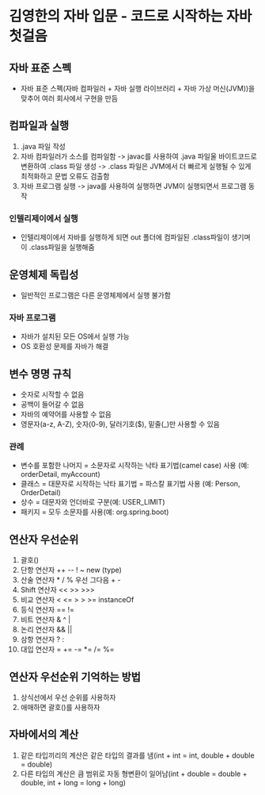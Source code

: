 # 김영한의 자바 입문 - 코드로 시작하는 자바 첫걸음

## 자바 표준 스펙
- 자바 표준 스펙(자바 컴파일러 + 자바 실행 라이브러리 + 자바 가상 머신(JVM))을 맞추어 여러 회사에서 구현을 만듬

## 컴파일과 실행
1. .java 파일 작성
2. 자바 컴파일러가 소스를 컴파일함 -> javac를 사용하여 .java 파일울 바이트코드로 변환하여 .class 파일 생성 -> .class 파일은 JVM에서 더 빠르게 실행될 수 있게 최적화하고 문법 오류도 검출함
3. 자바 프로그램 실행 -> java를 사용하여 실행하면 JVM이 실행되면서 프로그램 동작

### 인텔리제이에서 실행
- 인텔리제이에서 자바를 실행하게 되면 out 폴더에 컴파일된 .class파일이 생기며 이 .class파일을 실행해줌

## 운영체제 독립성
- 일반적인 프로그램은 다른 운영체제에서 실행 불가함

### 자바 프로그램
- 자바가 설치된 모든 OS에서 실행 가능
- OS 호환성 문제를 자바가 해결

## 변수 명명 규칙
- 숫자로 시작할 수 없음
- 공백이 들어갈 수 없음
- 자바의 예약어를 사용할 수 없음
- 영문자(a-z, A-Z), 숫자(0-9), 달러기호($), 밑줄(_)만 사용할 수 있음

### 관례
- 변수를 포함한 나머지 = 소문자로 시작하는 낙타 표기법(camel case) 사용 (예: orderDetail, myAccount)
- 클래스 = 대문자로 시작하는 낙타 표기법 = 파스칼 표기법 사용 (예: Person, OrderDetail)
- 상수 = 대문자와 언더바로 구분(예: USER_LIMIT)
- 패키지 = 모두 소문자를 사용(예: org.spring.boot)

## 연산자 우선순위
1. 괄호()
2. 단항 연산자 ++ -- ! ~ new (type)
3. 산술 연산자 * / % 우선 그다음 + -
4. Shift 연산자 << >> >>>
5. 비교 연산자 < <= > > >= instanceOf
6. 등식 연산자 == !=
7. 비트 연산자 & ^ |
8. 논리 연산자 && ||
9. 삼항 연산자 ? :
10. 대입 연산자 = += -= *= /= %=

## 연산자 우선순위 기억하는 방법
1. 상식선에서 우선 순위를 사용하자
2. 애매하면 괄호()를 사용하자

## 자바에서의 계산
1. 같은 타입끼리의 계산은 같은 타입의 결과를 냄(int + int = int, double + double = double)
2. 다른 타입의 계산은 큼 범위로 자동 형변환이 일어남(int + double = double + double, int + long = long + long)